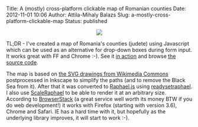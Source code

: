 Title: A (mostly) cross-platform clickable map of Romanian counties
Date: 2012-11-01 10:06
Author: Attila-Mihaly Balazs
Slug: a-mostly-cross-platform-clickable-map
Status: published

<div class="separator" style="clear: both; text-align: center;">

[![](http://2.bp.blogspot.com/-efBtXhgduhw/UJItSwviTnI/AAAAAAAAFjw/-D_TsgQlsUs/s320/Screenshot%2Bfrom%2B2012-11-01%2B10%253A02%253A31.png)](http://hype-free.googlecode.com/svn/trunk/map-romania/index.html)

</div>

TL;DR - I've created a map of Romania's counties (judete) using
Javascript which can be used as an alternative for drop-down boxes
during form input. It works great with FF and Chrome :-). See it [in
action](http://hype-free.googlecode.com/svn/trunk/map-romania/index.html)
and browse [the source
code](http://code.google.com/p/hype-free/source/browse/#svn%2Ftrunk%2Fmap-romania).

The map is based on [the SVG drawings from Wikimedia
Commons](https://commons.wikimedia.org/wiki/Atlas_of_Romania)
postprocessed in Inkscape to simplify the paths (and to remove the Black
Sea from it). After that it was converted to
[Raphael.js](http://raphaeljs.com/) using
[readysetraphael](http://readysetraphael.com/). I also use
[ScaleRaphael](http://www.shapevent.com/scaleraphael/) to be able to
render it at an arbitrary size. According to
[BrowserStack](http://www.browserstack.com/) (a great service well worth
its money BTW if you do web development!) it works with Firefox
(starting with version 3.6), Chrome and Safari. IE has a hard time with
it, but hopefully as the underlying library improves, it will start to
work :-).
